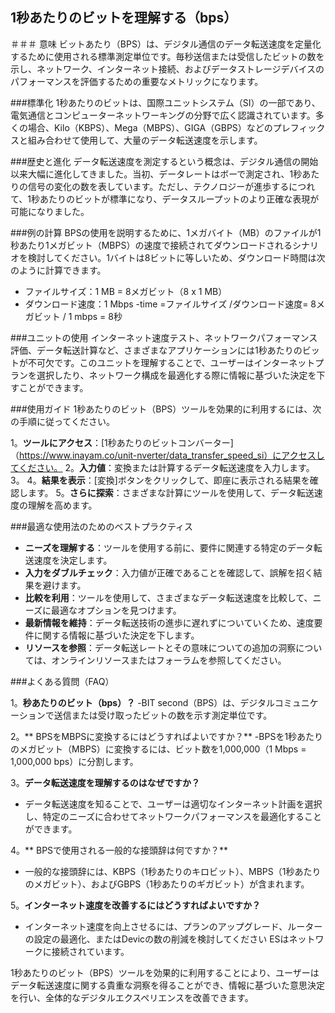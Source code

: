 ## 1秒あたりのビットを理解する（bps）

＃＃＃ 意味
ビットあたり（BPS）は、デジタル通信のデータ転送速度を定量化するために使用される標準測定単位です。毎秒送信または受信したビットの数を示し、ネットワーク、インターネット接続、およびデータストレージデバイスのパフォーマンスを評価するための重要なメトリックになります。

###標準化
1秒あたりのビットは、国際ユニットシステム（SI）の一部であり、電気通信とコンピューターネットワーキングの分野で広く認識されています。多くの場合、Kilo（KBPS）、Mega（MBPS）、GIGA（GBPS）などのプレフィックスと組み合わせて使用​​して、大量のデータ転送速度を示します。

###歴史と進化
データ転送速度を測定するという概念は、デジタル通信の開始以来大幅に進化してきました。当初、データレートはボーで測定され、1秒あたりの信号の変化の数を表しています。ただし、テクノロジーが進歩するにつれて、1秒あたりのビットが標準になり、データスループットのより正確な表現が可能になりました。

###例の計算
BPSの使用を説明するために、1メガバイト（MB）のファイルが1秒あたり1メガビット（MBPS）の速度で接続されてダウンロードされるシナリオを検討してください。1バイトは8ビットに等しいため、ダウンロード時間は次のように計算できます。

- ファイルサイズ：1 MB = 8メガビット（8 x 1 MB）
- ダウンロード速度：1 Mbps
-time =ファイルサイズ /ダウンロード速度= 8メガビット / 1 mbps = 8秒

###ユニットの使用
インターネット速度テスト、ネットワークパフォーマンス評価、データ転送計算など、さまざまなアプリケーションには1秒あたりのビットが不可欠です。このユニットを理解することで、ユーザーはインターネットプランを選択したり、ネットワーク構成を最適化する際に情報に基づいた決定を下すことができます。

###使用ガイド
1秒あたりのビット（BPS）ツールを効果的に利用するには、次の手順に従ってください。

1。**ツールにアクセス**：[1秒あたりのビットコンバーター]（https://www.inayam.co/unit-nverter/data_transfer_speed_si）にアクセスしてください。
2。**入力値**：変換または計算するデータ転送速度を入力します。
3。
4。**結果を表示**：[変換]ボタンをクリックして、即座に表示される結果を確認します。
5。**さらに探索**：さまざまな計算にツールを使用して、データ転送速度の理解を高めます。

###最適な使用法のためのベストプラクティス
-  **ニーズを理解する**：ツールを使用する前に、要件に関連する特定のデータ転送速度を決定します。
-  **入力をダブルチェック**：入力値が正確であることを確認して、誤解を招く結果を避けます。
-  **比較を利用**：ツールを使用して、さまざまなデータ転送速度を比較して、ニーズに最適なオプションを見つけます。
-  **最新情報を維持**：データ転送技術の進歩に遅れずについていくため、速度要件に関する情報に基づいた決定を下します。
-  **リソースを参照**：データ転送レートとその意味についての追加の洞察については、オンラインリソースまたはフォーラムを参照してください。

###よくある質問（FAQ）

1。**秒あたりのビット（bps）？**
-BIT second（BPS）は、デジタルコミュニケーションで送信または受け取ったビットの数を示す測定単位です。

2。** BPSをMBPSに変換するにはどうすればよいですか？**
-BPSを1秒あたりのメガビット（MBPS）に変換するには、ビット数を1,000,000（1 Mbps = 1,000,000 bps）に分割します。

3。**データ転送速度を理解するのはなぜですか？**
- データ転送速度を知ることで、ユーザーは適切なインターネット計画を選択し、特定のニーズに合わせてネットワークパフォーマンスを最適化することができます。

4。** BPSで使用される一般的な接頭辞は何ですか？**
- 一般的な接頭辞には、KBPS（1秒あたりのキロビット）、MBPS（1秒あたりのメガビット）、およびGBPS（1秒あたりのギガビット）が含まれます。

5。**インターネット速度を改善するにはどうすればよいですか？**
- インターネット速度を向上させるには、プランのアップグレード、ルーターの設定の最適化、またはDevicの数の削減を検討してください ESはネットワークに接続されています。

1秒あたりのビット（BPS）ツールを効果的に利用することにより、ユーザーはデータ転送速度に関する貴重な洞察を得ることができ、情報に基づいた意思決定を行い、全体的なデジタルエクスペリエンスを改善できます。